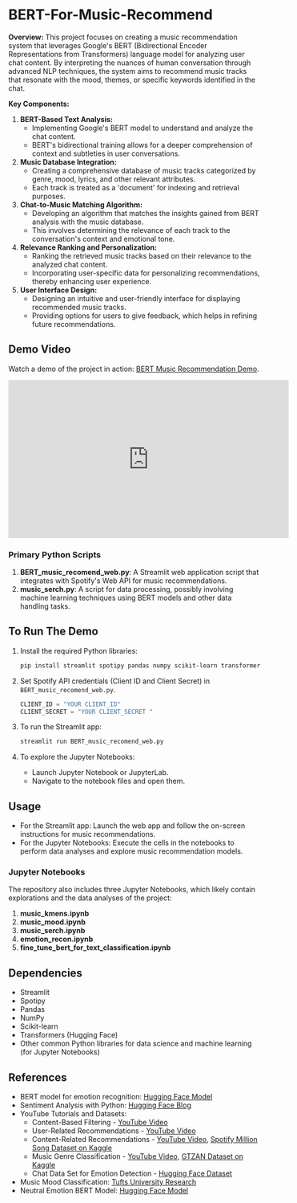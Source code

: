 # BERT-For-Music-Recommend


**Overview:**
This project focuses on creating a music recommendation system that leverages Google's BERT (Bidirectional Encoder Representations from Transformers) language model for analyzing user chat content. By interpreting the nuances of human conversation through advanced NLP techniques, the system aims to recommend music tracks that resonate with the mood, themes, or specific keywords identified in the chat.

**Key Components:**

1. **BERT-Based Text Analysis:**
    - Implementing Google's BERT model to understand and analyze the chat content.
    - BERT's bidirectional training allows for a deeper comprehension of context and subtleties in user conversations.
2. **Music Database Integration:**
    - Creating a comprehensive database of music tracks categorized by genre, mood, lyrics, and other relevant attributes.
    - Each track is treated as a 'document' for indexing and retrieval purposes.
3. **Chat-to-Music Matching Algorithm:**
    - Developing an algorithm that matches the insights gained from BERT analysis with the music database.
    - This involves determining the relevance of each track to the conversation's context and emotional tone.
4. **Relevance Ranking and Personalization:**
    - Ranking the retrieved music tracks based on their relevance to the analyzed chat content.
    - Incorporating user-specific data for personalizing recommendations, thereby enhancing user experience.
5. **User Interface Design:**
    - Designing an intuitive and user-friendly interface for displaying recommended music tracks.
    - Providing options for users to give feedback, which helps in refining future recommendations.


## Demo Video
Watch a demo of the project in action: [BERT Music Recommendation Demo](https://youtu.be/54a0q762CI0).

<iframe width="560" height="315" src="https://www.youtube.com/embed/54a0q762CI0?si=DmwI05pGTOcHvxw4" title="YouTube video player" frameborder="0" allow="accelerometer; autoplay; clipboard-write; encrypted-media; gyroscope; picture-in-picture; web-share" allowfullscreen></iframe>


### Primary Python Scripts
1. **BERT_music_recomend_web.py**: A Streamlit web application script that integrates with Spotify's Web API for music recommendations.
2. **music_serch.py**: A script for data processing, possibly involving machine learning techniques using BERT models and other data handling tasks.


## To Run The Demo
1. Install the required Python libraries:
   ```bash
   pip install streamlit spotipy pandas numpy scikit-learn transformers jupyter
   ```

2. Set Spotify API credentials (Client ID and Client Secret) in `BERT_music_recomend_web.py`.

    ```python
    CLIENT_ID = "YOUR CLIENT_ID"
    CLIENT_SECRET = "YOUR CLIENT_SECRET "
   ```
   
3. To run the Streamlit app:
   ```bash
   streamlit run BERT_music_recomend_web.py
   ```

4. To explore the Jupyter Notebooks:
   - Launch Jupyter Notebook or JupyterLab.
   - Navigate to the notebook files and open them.

## Usage
- For the Streamlit app: Launch the web app and follow the on-screen instructions for music recommendations.
- For the Jupyter Notebooks: Execute the cells in the notebooks to perform data analyses and explore music recommendation models.


### Jupyter Notebooks
The repository also includes three Jupyter Notebooks, which likely contain explorations and the data analyses of the project:
1. **music_kmens.ipynb**
2. **music_mood.ipynb**
3. **music_serch.ipynb**
4. **emotion_recon.ipynb**
5. **fine_tune_bert_for_text_classification.ipynb**


## Dependencies
- Streamlit
- Spotipy
- Pandas
- NumPy
- Scikit-learn
- Transformers (Hugging Face)
- Other common Python libraries for data science and machine learning (for Jupyter Notebooks)


## References
- BERT model for emotion recognition: [Hugging Face Model](https://huggingface.co/bhadresh-savani/bert-base-uncased-emotion?text=I+like+you.+I+love+you)
- Sentiment Analysis with Python: [Hugging Face Blog](https://huggingface.co/blog/sentiment-analysis-python)
- YouTube Tutorials and Datasets:
  - Content-Based Filtering - [YouTube Video](https://www.youtube.com/watch?v=uDzLxos0lNU&t=555s)
  - User-Related Recommendations - [YouTube Video](https://www.youtube.com/watch?v=gaZKjAKfe0s)
  - Content-Related Recommendations - [YouTube Video](https://www.youtube.com/watch?v=jm9JamrbSv8), [Spotify Million Song Dataset on Kaggle](https://www.kaggle.com/datasets/notshrirang/spotify-million-song-dataset)
  - Music Genre Classification - [YouTube Video](https://www.youtube.com/watch?v=doUTqWUAuDw), [GTZAN Dataset on Kaggle](https://www.kaggle.com/datasets/andradaolteanu/gtzan-dataset-music-genre-classification/data)
  - Chat Data Set for Emotion Detection - [Hugging Face Dataset](https://huggingface.co/datasets/daily_dialog)
- Music Mood Classification: [Tufts University Research](https://sites.tufts.edu/eeseniordesignhandbook/2015/music-mood-classification/?source=post_page-----b2dda2bf455--------------------------------)
- Neutral Emotion BERT Model: [Hugging Face Model](https://huggingface.co/cardiffnlp/twitter-roberta-base-sentiment)
